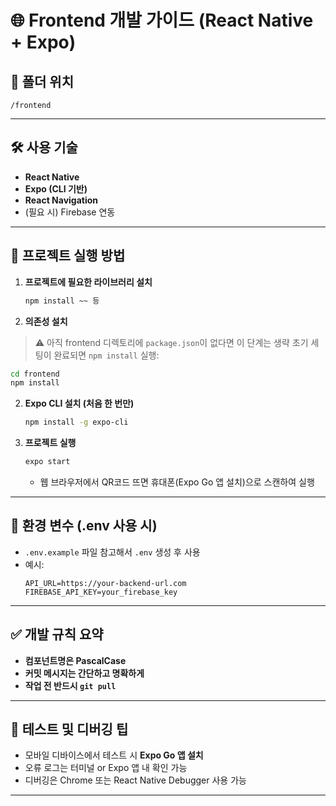 # 🌐 Frontend 개발 가이드 (React Native + Expo)

## 📁 폴더 위치

```
/frontend
```

---

## 🛠️ 사용 기술

- **React Native**
- **Expo (CLI 기반)**
- **React Navigation**
- (필요 시) Firebase 연동

---

## 🚀 프로젝트 실행 방법

1. **프로젝트에 필요한 라이브러리 설치**
    ```bash
    npm install ~~ 등
    ```

2. **의존성 설치**
> ⚠️ 아직 frontend 디렉토리에 `package.json`이 없다면 이 단계는 생략 
> 초기 세팅이 완료되면 `npm install` 실행:

   ```bash
   cd frontend
   npm install
   ```

2. **Expo CLI 설치 (처음 한 번만)**
   ```bash
   npm install -g expo-cli
   ```

3. **프로젝트 실행**
   ```bash
   expo start
   ```

   - 웹 브라우저에서 QR코드 뜨면 휴대폰(Expo Go 앱 설치)으로 스캔하여 실행

---

## 🔑 환경 변수 (.env 사용 시)

- `.env.example` 파일 참고해서 `.env` 생성 후 사용
- 예시:
  ```
  API_URL=https://your-backend-url.com
  FIREBASE_API_KEY=your_firebase_key
  ```

---

## ✅ 개발 규칙 요약

- **컴포넌트명은 PascalCase**
- **커밋 메시지는 간단하고 명확하게**
- **작업 전 반드시 `git pull`**

---

## 🧪 테스트 및 디버깅 팁

- 모바일 디바이스에서 테스트 시 **Expo Go 앱 설치**
- 오류 로그는 터미널 or Expo 앱 내 확인 가능
- 디버깅은 Chrome 또는 React Native Debugger 사용 가능

---
